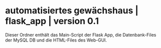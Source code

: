 # automatisiertes gewächshaus | flask_app | version 0.1


Dieser Ordner enthält das Main-Script der Flask App, die Datenbank-Files der MySQL DB und die HTML-Files des Web-GUI.